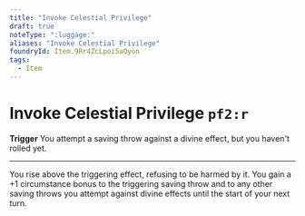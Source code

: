 ```yaml
---
title: "Invoke Celestial Privilege"
draft: true
noteType: ":luggage:"
aliases: "Invoke Celestial Privilege"
foundryId: Item.9Rr4ZcLpoi5aQyon
tags:
  - Item
---
```


# Invoke Celestial Privilege `pf2:r`

**Trigger** You attempt a saving throw against a divine effect, but you haven't rolled yet.

* * *

You rise above the triggering effect, refusing to be harmed by it. You gain a +1 circumstance bonus to the triggering saving throw and to any other saving throws you attempt against divine effects until the start of your next turn.

